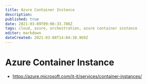 ```yaml
---
title: Azure Container Instance
description: 
published: true
date: 2021-03-09T09:06:33.786Z
tags: cloud, azure, orchestration, azure container instance
editor: markdown
dateCreated: 2021-03-08T14:04:38.969Z
---
```


# Azure Container Instance
- https://azure.microsoft.com/it-it/services/container-instances/	